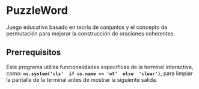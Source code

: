 # PuzzleWord

Juego educativo basado en teoría de conjuntos y el concepto de permutación para mejorar la construcción de oraciones coherentes.

## Prerrequisitos

Este programa utiliza funcionalidades específicas de la terminal interactiva, como: **`os.system('cls'  if os.name == 'nt'  else  'clear')`**, para limpiar la pantalla de la terminal antes de mostrar la siguiente salida. 
